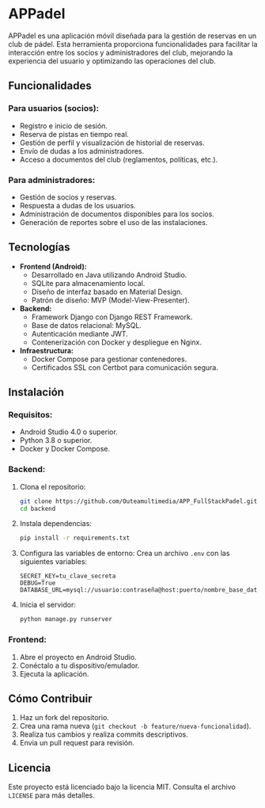 # APPadel

APPadel es una aplicación móvil diseñada para la gestión de reservas en un club de pádel. Esta herramienta proporciona funcionalidades para facilitar la interacción entre los socios y administradores del club, mejorando la experiencia del usuario y optimizando las operaciones del club.

## Funcionalidades

### Para usuarios (socios):
- Registro e inicio de sesión.
- Reserva de pistas en tiempo real.
- Gestión de perfil y visualización de historial de reservas.
- Envío de dudas a los administradores.
- Acceso a documentos del club (reglamentos, políticas, etc.).

### Para administradores:
- Gestión de socios y reservas.
- Respuesta a dudas de los usuarios.
- Administración de documentos disponibles para los socios.
- Generación de reportes sobre el uso de las instalaciones.

## Tecnologías

- **Frontend (Android):**
  - Desarrollado en Java utilizando Android Studio.
  - SQLite para almacenamiento local.
  - Diseño de interfaz basado en Material Design.
  - Patrón de diseño: MVP (Model-View-Presenter).
- **Backend:**
  - Framework Django con Django REST Framework.
  - Base de datos relacional: MySQL.
  - Autenticación mediante JWT.
  - Contenerización con Docker y despliegue en Nginx.
- **Infraestructura:**
  - Docker Compose para gestionar contenedores.
  - Certificados SSL con Certbot para comunicación segura.

## Instalación

### Requisitos:
- Android Studio 4.0 o superior.
- Python 3.8 o superior.
- Docker y Docker Compose.

### Backend:
1. Clona el repositorio:
   ```bash
   git clone https://github.com/Outeamultimedia/APP_FullStackPadel.git
   cd backend
   ```
2. Instala dependencias:
   ```bash
   pip install -r requirements.txt
   ```
3. Configura las variables de entorno:
   Crea un archivo `.env` con las siguientes variables:
   ```
   SECRET_KEY=tu_clave_secreta
   DEBUG=True
   DATABASE_URL=mysql://usuario:contraseña@host:puerto/nombre_base_datos
   ```
4. Inicia el servidor:
   ```bash
   python manage.py runserver
   ```

### Frontend:
1. Abre el proyecto en Android Studio.
2. Conéctalo a tu dispositivo/emulador.
3. Ejecuta la aplicación.

## Cómo Contribuir
1. Haz un fork del repositorio.
2. Crea una rama nueva (`git checkout -b feature/nueva-funcionalidad`).
3. Realiza tus cambios y realiza commits descriptivos.
4. Envia un pull request para revisión.

## Licencia

Este proyecto está licenciado bajo la licencia MIT. Consulta el archivo `LICENSE` para más detalles.
